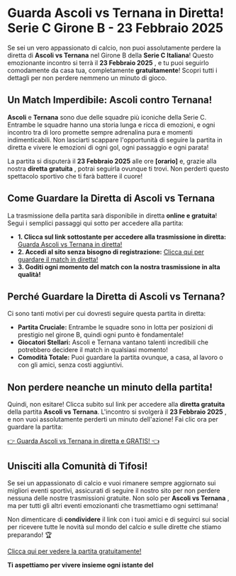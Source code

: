# Guarda Ascoli vs Ternana in Diretta! Serie C Girone B - 23 Febbraio 2025

Se sei un vero appassionato di calcio, non puoi assolutamente perdere la diretta di **Ascoli vs Ternana** nel Girone B della **Serie C Italiana**! Questo emozionante incontro si terrà il **23 Febbraio 2025** , e tu puoi seguirlo comodamente da casa tua, completamente **gratuitamente**! Scopri tutti i dettagli per non perdere nemmeno un minuto di gioco.

## Un Match Imperdibile: Ascoli contro Ternana!

**Ascoli** e **Ternana** sono due delle squadre più iconiche della Serie C. Entrambe le squadre hanno una storia lunga e ricca di emozioni, e ogni incontro tra di loro promette sempre adrenalina pura e momenti indimenticabili. Non lasciarti scappare l'opportunità di seguire la partita in diretta e vivere le emozioni di ogni gol, ogni passaggio e ogni parata!

La partita si disputerà il **23 Febbraio 2025** alle ore **[orario]** e, grazie alla nostra **diretta gratuita** , potrai seguirla ovunque ti trovi. Non perderti questo spettacolo sportivo che ti farà battere il cuore!

## Come Guardare la Diretta di Ascoli vs Ternana

La trasmissione della partita sarà disponibile in diretta **online e gratuita**! Segui i semplici passaggi qui sotto per accedere alla partita:

- **1. Clicca sul link sottostante per accedere alla trasmissione in diretta:** [Guarda Ascoli vs Ternana in diretta!](https://tinyurl.com/livestreamfreeo?st=Ascoli+vs+Ternana&si=gh)
- **2. Accedi al sito senza bisogno di registrazione:** [Clicca qui per guardare il match in diretta!](https://tinyurl.com/livestreamfreeo?st=Ascoli+vs+Ternana&si=gh)
- **3. Goditi ogni momento del match con la nostra trasmissione in alta qualità!**

## Perché Guardare la Diretta di Ascoli vs Ternana?

Ci sono tanti motivi per cui dovresti seguire questa partita in diretta:

- **Partita Cruciale:** Entrambe le squadre sono in lotta per posizioni di prestigio nel girone B, quindi ogni punto è fondamentale!
- **Giocatori Stellari:** Ascoli e Ternana vantano talenti incredibili che potrebbero decidere il match in qualsiasi momento!
- **Comodità Totale:** Puoi guardare la partita ovunque, a casa, al lavoro o con gli amici, senza costi aggiuntivi.

## Non perdere neanche un minuto della partita!

Quindi, non esitare! Clicca subito sul link per accedere alla **diretta gratuita** della partita **Ascoli vs Ternana**. L'incontro si svolgerà il **23 Febbraio 2025** , e non vuoi assolutamente perderti un minuto dell'azione! Fai clic ora per guardare la partita:

[👉 Guarda Ascoli vs Ternana in diretta e GRATIS! 👈](https://tinyurl.com/livestreamfreeo?st=Ascoli+vs+Ternana&si=gh)

## Unisciti alla Comunità di Tifosi!

Se sei un appassionato di calcio e vuoi rimanere sempre aggiornato sui migliori eventi sportivi, assicurati di seguire il nostro sito per non perdere nessuna delle nostre trasmissioni gratuite. Non solo per **Ascoli vs Ternana** , ma per tutti gli altri eventi emozionanti che trasmettiamo ogni settimana!

Non dimenticare di **condividere** il link con i tuoi amici e di seguirci sui social per ricevere tutte le novità sul mondo del calcio e sulle dirette che stiamo preparando! 🏆

[Clicca qui per vedere la partita gratuitamente!](https://tinyurl.com/livestreamfreeo?st=Ascoli+vs+Ternana&si=gh)

**Ti aspettiamo per vivere insieme ogni istante del**
